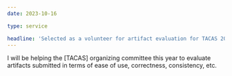 ```yaml
---
date: 2023-10-16

type: service

headline: 'Selected as a volunteer for artifact evaluation for TACAS 2023'
---
```


I will be helping the [TACAS] organizing committee this year to evaluate artifacts submitted in terms of ease of use, correctness, consistency, etc.
